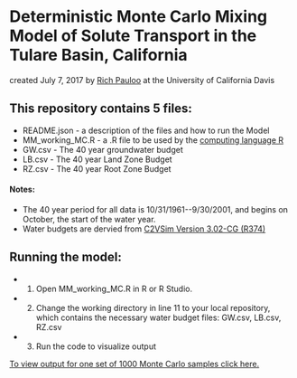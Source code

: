# Deterministic Monte Carlo Mixing Model of Solute Transport in the Tulare Basin, California

created July 7, 2017 by [Rich Pauloo](richpauloo@gmail.com) at the University of California Davis

## This repository contains 5 files:
 - README.json - a description of the files and how to run the Model
 - MM_working_MC.R - a .R file to be used by the [computing language R](https://www.r-project.org/)
 - GW.csv - The 40 year groundwater budget
 - LB.csv - The 40 year Land Zone Budget
 - RZ.csv - The 40 year Root Zone Budget

#### Notes: 
 - The 40 year period for all data is 10/31/1961--9/30/2001, and begins on October, the start of the water year.
 - Water budgets are dervied from [C2VSim Version 3.02-CG (R374)](http://baydeltaoffice.water.ca.gov/modeling/hydrology/C2VSim/index_C2VSIM.cfm)

## Running the model:
 - 1. Open MM_working_MC.R in R or R Studio.
 - 2. Change the working directory in line 11 to your local repository, which contains the necessary water budget files: GW.csv, LB.csv, RZ.csv
 - 3. Run the code to visualize output

[To view output for one set of 1000 Monte Carlo samples click here.](http://rpubs.com/richpauloo/mcmm)

